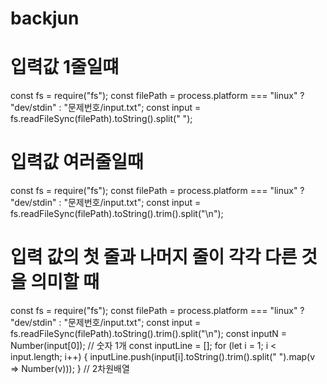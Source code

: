 # backjun

# 입력값 1줄일떄

const fs = require("fs");
const filePath = process.platform === "linux" ? "dev/stdin" : "문제번호/input.txt";
const input = fs.readFileSync(filePath).toString().split(" ");

# 입력값 여러줄일때

const fs = require("fs");
const filePath = process.platform === "linux" ? "dev/stdin" : "문제번호/input.txt";
const input = fs.readFileSync(filePath).toString().trim().split("\n");

# 입력 값의 첫 줄과 나머지 줄이 각각 다른 것을 의미할 때

const fs = require("fs");
const filePath = process.platform === "linux" ? "dev/stdin" : "문제번호/input.txt";
const input = fs.readFileSync(filePath).toString().trim().split("\n");
const inputN = Number(input[0]); // 숫자 1개
const inputLine = [];
for (let i = 1; i < input.length; i++) {
inputLine.push(input[i].toString().trim().split(" ").map(v => Number(v)));
}  // 2차원배열
